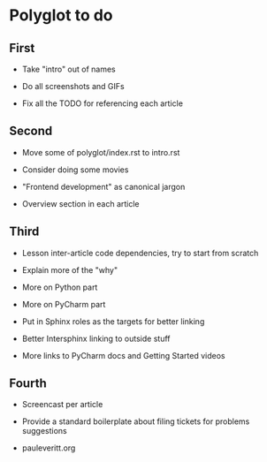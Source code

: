 # Polyglot to do

## First

- Take "intro" out of names

- Do all screenshots and GIFs

- Fix all the TODO for referencing each article

## Second

- Move some of polyglot/index.rst to intro.rst

- Consider doing some movies

- "Frontend development" as canonical jargon

- Overview section in each article

## Third

- Lesson inter-article code dependencies, try to start from scratch

- Explain more of the "why"

- More on Python part

- More on PyCharm part

- Put in Sphinx roles as the targets for better linking

- Better Intersphinx linking to outside stuff

- More links to PyCharm docs and Getting Started videos

## Fourth

- Screencast per article

- Provide a standard boilerplate about filing tickets for problems
  suggestions

- pauleveritt.org
